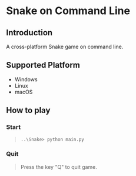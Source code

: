 # Snake on Command Line
## Introduction
A cross-platform Snake game on command line.
## Supported Platform
- Windows
- Linux
- macOS
## How to play
### Start
>`..\Snake> python main.py`
### Quit
> Press the key "Q" to quit game.